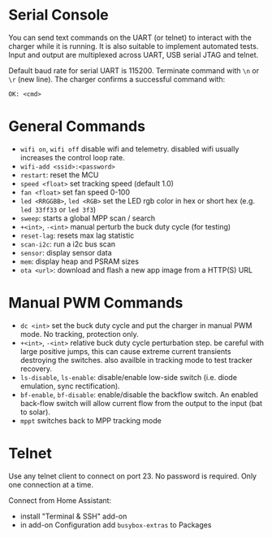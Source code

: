 # Serial Console

You can send text commands on the UART (or telnet) to interact with the charger while it is running.
It is also suitable to implement automated tests. Input and output are multiplexed across UART, USB serial JTAG and
telnet.

Default baud rate for serial UART is 115200. Terminate command with `\n` or `\r` (new line).
The charger confirms a successful command with:

```
OK: <cmd>
```

# General Commands

* `wifi on`, `wifi off` disable wifi and telemetry. disabled wifi usually increases the control loop rate.
* `wifi-add <ssid>:<password>`
* `restart`: reset the MCU
* `speed <float>` set tracking speed (default 1.0)
* `fan <float>` set fan speed 0-100
* `led <RRGGBB>`, `led <RGB>` set the LED rgb color in hex or short hex (e.g. `led 33ff33` or `led 3f3`)
* `sweep`: starts a global MPP scan / search
* `+<int>`, `-<int>` manual perturb the buck duty cycle (for testing)
* `reset-lag`: resets max lag statistic
* `scan-i2c`: run a i2c bus scan
* `sensor`: display sensor data
* `mem`: display heap and PSRAM sizes
* `ota <url>`: download and flash a new app image from a HTTP(S) URL

# Manual PWM Commands

* `dc <int>` set the buck duty cycle and put the charger in manual PWM mode. No tracking, protection only.
* `+<int>`, `-<int>` relative buck duty cycle perturbation step. be careful with large positive jumps, this can cause
  extreme
  current transients destroying the switches. also availble in tracking mode to test tracker recovery.
* `ls-disable`, `ls-enable`: disable/enable low-side switch (i.e. diode emulation, sync rectification).
* `bf-enable`, `bf-disable`: enable/disable the backflow switch. An enabled back-flow switch will allow current flow
  from the output to the input (bat to solar).
* `mppt` switches back to MPP tracking mode

# Telnet

Use any telnet client to connect on port 23. No password is required. Only one connection at a time.


Connect from Home Assistant:

* install "Terminal & SSH" add-on
* in add-on Configuration add `busybox-extras` to Packages